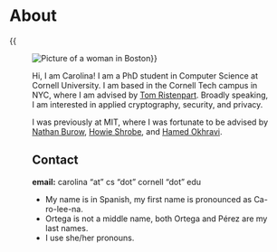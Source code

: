 # About
{{<figure class=figure><img src="/images/me.jpg" class="figure-img" alt="Picture of a woman in Boston">}}

Hi, I am Carolina! I am a PhD student in Computer Science at Cornell University. I am based in the Cornell Tech campus in NYC, where I am advised by [Tom Ristenpart](https://rist.tech.cornell.edu/). Broadly speaking, I am interested in applied cryptography, security, and privacy.

I was previously at MIT, where I was fortunate to be advised by [Nathan Burow](https://www.ll.mit.edu/biographies/nathan-h-burow), [Howie Shrobe](http://people.csail.mit.edu/hes/index.html), and [Hamed Okhravi](https://web.mit.edu/ha22286/www/index.html).

## Contact
**email:** carolina “at” cs “dot” cornell “dot” edu
- My name is in Spanish, my first name is pronounced as Ca-ro-lee-na. 
- Ortega is not a middle name, both Ortega and Pérez are my last names. 
- I use she/her pronouns.
